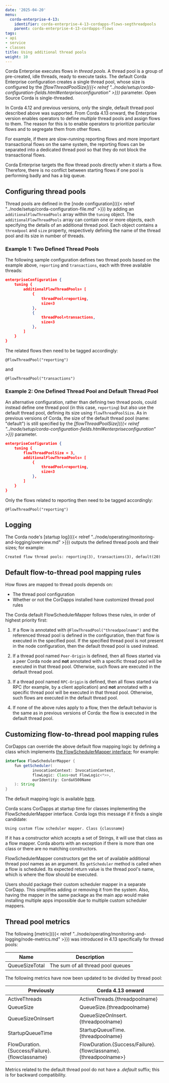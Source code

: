 ```yaml
---
date: '2025-04-20'
menu:
  corda-enterprise-4-13:
    identifier: corda-enterprise-4-13-cordapps-flows-segthreadpools
    parent: corda-enterprise-4-13-cordapps-flows
tags:
- api
- service
- classes
title: Using additional thread pools
weight: 10
---
```


Corda Enterprise executes flows in *thread pools*. A thread pool is a group of pre-created, idle threads, ready to execute tasks. The default Corda Enterprise configuration creates a single thread pool, whose size is configured by the *[flowThreadPoolSize]({{< relref "../node/setup/corda-configuration-fields.html#enterpriseconfiguration" >}})* parameter. Open Source Corda is single-threaded.

In Corda 4.12 and previous versions, only the single, default thread pool described above was supported. From Corda 4.13 onward, the Enterprise version enables operators to define *multiple* thread pools and assign flows to them. The reason for this is to enable operators to prioritize particular flows and to segregate them from other flows.

For example, if there are slow-running reporting flows and more important transactional flows on the same system, the reporting flows can be separated into a dedicated thread pool so that they do not block the transactional flows.

Corda Enterprise targets the flow thread pools directly when it starts a flow. Therefore, there is no conflict between starting flows if one pool is performing badly and has a big queue.

## Configuring thread pools

Thread pools are defined in the [node configuration]({{< relref "../node/setup/corda-configuration-file.md" >}}) by adding an `additionalFlowThreadPools` array within the `tuning` object. The `additionalFlowThreadPools` array can contain one or more objects, each specifying the details of an additional thread pool. Each object contains a `threadpool` and `size` property, respectively defining the name of the thread pool and its size in number of threads.

### Example 1: Two Defined Thread Pools

The following sample configuration defines two thread pools based on the example above, `reporting` and `transactions`, each with three available threads:

```json
enterpriseConfiguration {
    tuning {
        additionalFlowThreadPools= [
            {
                threadPool=reporting,
                size=3
            },
            {
                threadPool=transactions,
                size=3
            },
        ]
    }
}
```

The related flows then need to be tagged accordingly:

```
@FlowThreadPool("reporting")
```

and

```
@FlowThreadPool("transactions")
```

### Example 2: One Defined Thread Pool and Default Thread Pool

An alternative configuration, rather than defining two thread pools, could instead define one thread pool (in this case, `reporting`) but also use the default thread pool, defining its size using `flowThreadPoolSize`. As in previous versions of Corda, the size of the default thread pool (name: "default") is still specified by the *[flowThreadPoolSize]({{< relref "../node/setup/corda-configuration-fields.html#enterpriseconfiguration" >}})* parameter. 

```json
enterpriseConfiguration {
    tuning {
        flowThreadPoolSize = 3,
        additionalFlowThreadPools= [
            {
                threadPool=reporting,
                size=3
            },
        ]
    }
}
```

Only the flows related to reporting then need to be tagged accordingly:

```
@FlowThreadPool("reporting")
```

## Logging

The Corda node's [startup log]({{< relref "../node/operating/monitoring-and-logging/overview.md" >}}) outputs the defined thread pools and their sizes; for example:

```
Created flow thread pools: reporting(3), transactions(3), default(20)
```

## Default flow-to-thread pool mapping rules

How flows are mapped to thread pools depends on:

- The thread pool configuration
- Whether or not the CorDapps installed have customized thread pool rules

The Corda default FlowSchedulerMapper follows these rules, in order of highest priority first:

1. If a flow is annotated with `@FlowThreadPool("threadpoolname")` and the referenced thread pool is defined in the configuration, then that flow is executed in the specified pool. 
   If the specified thread pool is not present in the node configuration, then the default thread pool is used instead.

2. If a thread pool named `Peer-Origin` is defined, then all flows started via a peer Corda node and **not** annotated with a specific thread pool will be executed in that thread pool. Otherwise, such flows are executed in the default thread pool.

3. If a thread pool named `RPC-Origin` is defined, then all flows started via RPC (for example, by a client application) and **not** annotated with a specific thread pool will be executed in that thread pool. Otherwise, such flows are executed in the default thread pool.

4. If none of the above rules apply to a flow, then the default behavior is the same as in previous versions of Corda: the flow is executed in the default thread pool.


## Customizing flow-to-thread pool mapping rules

CorDapps can override the above default flow mapping logic by defining a class which implements [the FlowSchedulerMapper interface](https://github.com/corda/corda/blob/release/os/4.13/core/src/main/kotlin/net/corda/core/flows/scheduler/mapper/FlowSchedulerMapper.kt); for example:

```java
interface FlowSchedulerMapper {
    fun getScheduler(
            invocationContext: InvocationContext,
            flowLogic: Class<out FlowLogic<*>>,
            ourIdentity: CordaX500Name
    ): String
}
```

The default mapping logic is available [here](https://github.com/corda/corda/blob/release/os/4.13/core/src/main/kotlin/net/corda/core/flows/scheduler/mapper/FlowSchedulerMapperImpl.kt).


Corda scans CorDapps at startup time for classes implementing the FlowSchedulerMapper interface.
Corda logs this message if it finds a single candidate:

```
Using custom flow scheduler mapper. Class {classname}
```

If it has a constructor which accepts a set of Strings, it will use that class as a flow mapper.
Corda aborts with an exception if there is more than one class or there are no matching constructors.

FlowSchedulerMapper constructors get the set of available additional thread pool names as an argument.
Its `getScheduler` method is called when a flow is scheduled.
Its expected return value is the thread pool's name, which is where the flow should be executed.

Users should package their custom scheduler mapper in a separate CorDapp. This simplifies adding or removing it from the system.
Also, having the mapper in the same package as the main app would make installing multiple apps impossible due to multiple custom scheduler mappers.

## Thread pool metrics

The following [metric]({{< relref "../node/operating/monitoring-and-logging/node-metrics.md" >}}) was introduced in 4.13 specifically for thread pools:

| Name                     | Description                         |
|--------------------------|-------------------------------------|
| QueueSizeTotal           | The sum of all thread pool queues   |

The following metrics have now been updated to be divided by thread pool:

| Previously                                     | Corda 4.13 onward                                                  |
|------------------------------------------------|--------------------------------------------------------------------|
| ActiveThreads                                  | ActiveThreads.{threadpoolname}                                     | 
| QueueSize                                      | QueueSize.{threadpoolname}                                         | 
| QueueSizeOnInsert                              | QueueSizeOnInsert.{threadpoolname}                                 |
| StartupQueueTime                               | StartupQueueTime.{threadpoolname}                                  |
| FlowDuration.{Success/Failure}.{flowclassname} | FlowDuration.{Success/Failure}.{flowclassname}.{threadpoolname>}   |

Metrics related to the default thread pool do not have a *.default* suffix; this is for backward compatibility.


